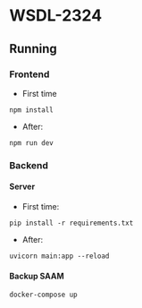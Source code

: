 # WSDL-2324

## Running

### Frontend

- First time

```shell
npm install
```

- After:

```shell
npm run dev
```

### Backend

#### Server

- First time:

```shell
pip install -r requirements.txt
```

- After:

```shell
uvicorn main:app --reload
```

#### Backup SAAM

```shell
docker-compose up
```